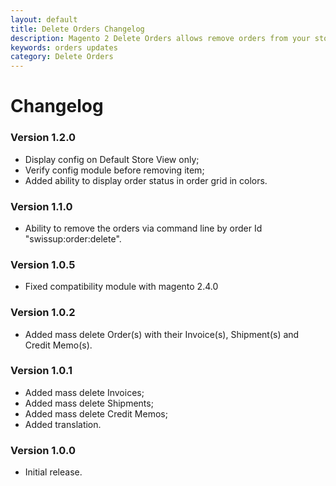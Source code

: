 ```yaml
---
layout: default
title: Delete Orders Changelog
description: Magento 2 Delete Orders allows remove orders from your store
keywords: orders updates
category: Delete Orders
---
```


# Changelog

### Version 1.2.0

- Display config on Default Store View only;
- Verify config module before removing item;
- Added ability to display order status in order grid in colors.

### Version 1.1.0

-  Ability to remove the orders via command line by order Id "swissup:order:delete".

### Version 1.0.5

-  Fixed compatibility module with magento 2.4.0

### Version 1.0.2

-  Added mass delete Order(s) with their Invoice(s), Shipment(s) and Credit Memo(s).

### Version 1.0.1

-  Added mass delete Invoices;
-  Added mass delete Shipments;
-  Added mass delete Credit Memos;
-  Added translation.

### Version 1.0.0

 -  Initial release.